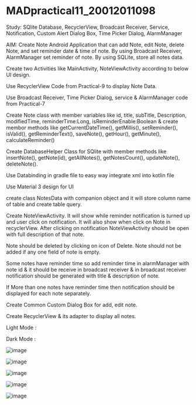 # MADpractical11_20012011098
Study: SQlite Database, RecyclerView, Broadcast Receiver, Service, Notification, Custom Alert Dialog Box, Time Picker Dialog, AlarmManager

AIM: Create Note Android Application that can add Note, edit Note, delete Note, and set reminder date & time of note. By using Broadcast Receiver, AlarmManager set reminder of note. By using SQLite, store all notes data.

Create two Activities like MainActivity, NoteViewActivity according to below UI design.

Use RecyclerView Code from Practical-9 to display Note Data.

Use Broadcast Receiver, Time Picker Dialog, service & AlarmManager code from Practical-7

Create Note class with member variables like id, title, subTitle, Description, modifiedTime, reminderTime:Long, isReminderEnable:Boolean & create membor methods like getCurrentDateTime(), getMillis(), setReminder(), isValid(), getReminderText(), saveNote(), getHour(), getMinute(), calculateReminder() 

Create DatabaseHelper Class for SQlite with member methods like insertNote(), getNote(id), getAllNotes(), getNotesCount(), updateNote(), deleteNote().

Use Databinding in gradle file to easy way integrate xml into kotlin file

Use Material 3 design for UI

create class NotesData with companion object and it will store column name of table and create table query.

Create NoteViewActivity. It will show while reminder notification is turned up and user click on notification. It will also show when click on Note in recyclerView. After clicking on notification NoteViewActivity should be open with full description of that note. 

Note should be deleted by clicking on icon of Delete. Note should not be added if any one field of note is empty.

Some notes have reminder time so add reminder time in alarmManager with note id & it should be receive in broadcast receiver & in broadcast receiver notification should be generated with title & description of note.

If More than one notes have reminder time then notification should be displayed for each note separately.

Create Common Custom Dialog Box for add, edit note.

Create RecyclerView & its adapter to display all notes.

Light Mode :







Dark Mode :

![image](https://user-images.githubusercontent.com/110656702/202912991-b508ef9d-8d79-4a9e-9c17-848a63a7acfe.png)

![image](https://user-images.githubusercontent.com/110656702/202913001-b393afd2-8e4e-440b-bcf4-203108c9c01d.png)

![image](https://user-images.githubusercontent.com/110656702/202913005-2b872e59-0787-4283-b1df-4b5a3cb5a6e0.png)

![image](https://user-images.githubusercontent.com/110656702/202913016-b659cc2e-591a-4f2c-a126-c141f2f5fd31.png)

![image](https://user-images.githubusercontent.com/110656702/202913026-da525971-412e-4d83-b97e-77c7b6505bf5.png)





     
 
   
